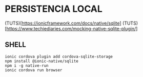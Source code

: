 # PERSISTENCIA LOCAL

(TUTS)[https://ionicframework.com/docs/native/sqlite]
(TUTS)[https://www.techiediaries.com/mocking-native-sqlite-plugin/]

## SHELL

```
ionic cordova plugin add cordova-sqlite-storage
npm install @ionic-native/sqlite
npm i -g native-run
ionic cordova run browser
```



